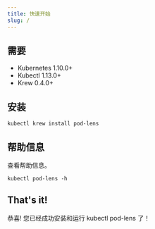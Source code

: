 ```yaml
---
title: 快速开始
slug: /
---
```


## 需要

- Kubernetes 1.10.0+
- Kubectl 1.13.0+
- Krew 0.4.0+

## 安装

```shell
kubectl krew install pod-lens
```

## 帮助信息

查看帮助信息。

```shell
kubectl pod-lens -h
```

## That's it!

恭喜! 您已经成功安装和运行 kubectl pod-lens 了！

